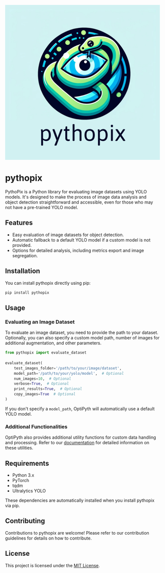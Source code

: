 ![pythopix Logo](https://raw.githubusercontent.com/boriscu/pythopix/main/docs/pythopix.png)

# pythopix

PythoPix is a Python library for evaluating image datasets using YOLO models. It's designed to make the process of image data analysis and object detection straightforward and accessible, even for those who may not have a pre-trained YOLO model.

## Features

- Easy evaluation of image datasets for object detection.
- Automatic fallback to a default YOLO model if a custom model is not provided.
- Options for detailed analysis, including metrics export and image segregation.

## Installation

You can install pythopix directly using pip:

```bash
pip install pythopix
```

## Usage

### Evaluating an Image Dataset

To evaluate an image dataset, you need to provide the path to your dataset. Optionally, you can also specify a custom model path, number of images for additional augmentation, and other parameters.

```python
from pythopix import evaluate_dataset

evaluate_dataset(
    test_images_folder='/path/to/your/image/dataset',
    model_path='/path/to/your/yolo/model',  # Optional
    num_images=10,  # Optional
    verbose=True,  # Optional
    print_results=True,  # Optional
    copy_images=True  # Optional
)
```

If you don't specify a `model_path`, OptiPyth will automatically use a default YOLO model.

### Additional Functionalities

OptiPyth also provides additional utility functions for custom data handling and processing. Refer to our [documentation](#) for detailed information on these utilities.

## Requirements

- Python 3.x
- PyTorch
- tqdm
- Ultralytics YOLO

These dependencies are automatically installed when you install pythopix via pip.

## Contributing

Contributions to pythopix are welcome! Please refer to our contribution guidelines for details on how to contribute.

## License

This project is licensed under the [MIT License](LICENSE).
